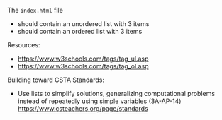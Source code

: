 The `index.html` file
- should contain an unordered list with 3 items
- should contain an ordered list with 3 items

Resources:
- https://www.w3schools.com/tags/tag_ul.asp
- https://www.w3schools.com/tags/tag_ol.asp

Building toward CSTA Standards:
- Use lists to simplify solutions, generalizing computational problems instead of repeatedly using simple variables (3A-AP-14) https://www.csteachers.org/page/standards